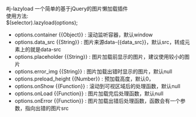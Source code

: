 #j-lazyload
一个简单的基于jQuery的图片懒加载插件<br>
使用方法:<br>$(selector).lazyload(options);
 
 * options.container        {{Object}}      : 滚动监听容器，默认window
 * options.data_src         {{String}}      : 图片来源data-{{data_src}}，默认src，转成元素上的就是data-src
 * options.placeholder      {{String}}      : 图片加载前显示的图片，建议使用较小的图片
 * options.error_img        {{String}}      : 图片加载出错时显示的图片，默认null
 * options.preload_height   {{Number}}      : 预加载高度，默认0，
 * options.onShow           {{Function}}    : 滚动到可视区域后的处理函数，默认null
 * options.onLoad           {{Function}}    : 图片加载完后处理函数，默认null
 * options.onError          {{Function}}    : 图片加载出错后处理函数，函数会有一个参数，指向出错的图片src
